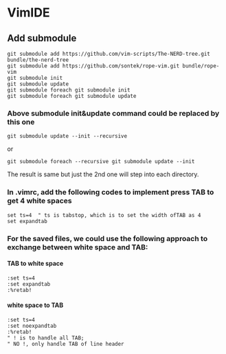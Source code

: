 # VimIDE

## Add submodule
```
git submodule add https://github.com/vim-scripts/The-NERD-tree.git bundle/the-nerd-tree
git submodule add https://github.com/sontek/rope-vim.git bundle/rope-vim
git submodule init
git submodule update
git submodule foreach git submodule init
git submodule foreach git submodule update
```

### Above submodule init&update command could be replaced by this one
```
git submodule update --init --recursive
```
or
```
git submodule foreach --recursive git submodule update --init
```
The result is same but just the 2nd one will step into each directory.



### In .vimrc, add the following codes to implement press TAB to get 4 white spaces
```
set ts=4  " ts is tabstop, which is to set the width ofTAB as 4
set expandtab
```

### For the saved files, we could use the following approach to exchange between white space and TAB:
#### TAB to white space
```
:set ts=4
:set expandtab
:%retab!
```

#### white space to TAB
```
:set ts=4
:set noexpandtab
:%retab! 
" ! is to handle all TAB;
" NO !, only handle TAB of line header
```
